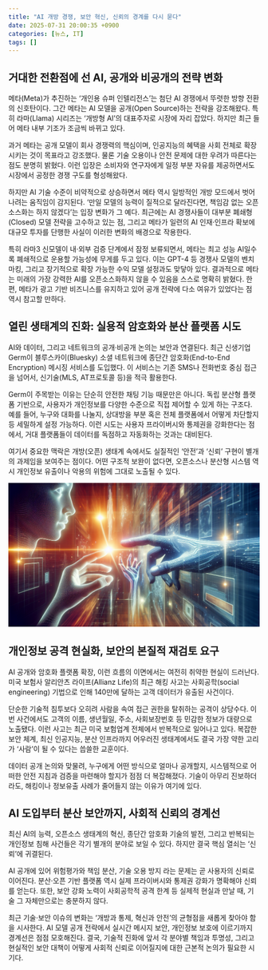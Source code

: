 ```yaml
---
title: "AI 개방 경쟁, 보안 혁신, 신뢰의 경계를 다시 묻다"
date: 2025-07-31 20:00:35 +0900
categories: [뉴스, IT]
tags: []
---
```


## 거대한 전환점에 선 AI, 공개와 비공개의 전략 변화

메타(Meta)가 추진하는 ‘개인용 슈퍼 인텔리전스’는 첨단 AI 경쟁에서 뚜렷한 방향 전환의 신호탄이다. 그간 메타는 AI 모델을 공개(Open Source)하는 전략을 강조해왔다. 특히 라마(Llama) 시리즈는 ‘개방형 AI’의 대표주자로 시장에 자리 잡았다. 하지만 최근 들어 메타 내부 기조가 조금씩 바뀌고 있다.

과거 메타는 공개 모델이 회사 경쟁력의 핵심이며, 인공지능의 혜택을 사회 전체로 확장시키는 것이 목표라고 강조했다. 물론 기술 오용이나 안전 문제에 대한 우려가 따른다는 점도 분명히 밝혔다. 이런 입장은 소비자와 연구자에게 일정 부분 자유를 제공하면서도 시장에서 공정한 경쟁 구도를 형성해왔다.

하지만 AI 기술 수준이 비약적으로 상승하면서 메타 역시 일방적인 개방 모드에서 벗어나려는 움직임이 감지된다. ‘만일 모델의 능력이 질적으로 달라진다면, 책임감 없는 오픈소스화는 하지 않겠다’는 입장 변화가 그 예다. 최근에는 AI 경쟁사들이 대부분 폐쇄형(Closed) 모델 전략을 고수하고 있는 점, 그리고 메타가 일련의 AI 인재·인프라 확보에 대규모 투자를 단행한 사실이 이러한 변화의 배경으로 작용한다.

특히 라마3 신모델이 내·외부 검증 단계에서 잠정 보류되면서, 메타는 최고 성능 AI일수록 폐쇄적으로 운용할 가능성에 무게를 두고 있다. 이는 GPT-4 등 경쟁사 모델의 벤치마킹, 그리고 장기적으로 확장 가능한 수익 모델 설정과도 맞닿아 있다. 결과적으로 메타는 미래의 가장 강력한 AI를 오픈소스화하지 않을 수 있음을 스스로 명확히 밝혔다. 한편, 메타가 광고 기반 비즈니스를 유지하고 있어 공개 전략에 다소 여유가 있었다는 점 역시 참고할 만하다.

## 열린 생태계의 진화: 실용적 암호화와 분산 플랫폼 시도

AI와 데이터, 그리고 네트워크의 공개·비공개 논의는 보안과 연결된다. 최근 신생기업 Germ이 블루스카이(Bluesky) 소셜 네트워크에 종단간 암호화(End-to-End Encryption) 메시징 서비스를 도입했다. 이 서비스는 기존 SMS나 전화번호 중심 접근을 넘어서, 신기술(MLS, AT프로토콜 등)을 적극 활용한다.

Germ이 주목받는 이유는 단순히 안전한 채팅 기능 때문만은 아니다. 독립 분산형 플랫폼 기반으로, 사용자가 개인정보를 다양한 수준으로 직접 제어할 수 있게 하는 구조다. 예를 들어, 누구와 대화를 나눌지, 상대방을 부분 혹은 전체 플랫폼에서 어떻게 차단할지 등 세밀하게 설정 가능하다. 이런 시도는 사용자 프라이버시와 통제권을 강화한다는 점에서, 거대 플랫폼들이 데이터를 독점하고 자동화하는 것과는 대비된다.

여기서 중요한 맥락은 개방(오픈) 생태계 속에서도 실질적인 ‘안전’과 ‘신뢰’ 구현이 별개의 과제임을 보여주는 점이다. 어떤 구조적 보완이 없다면, 오픈소스나 분산형 시스템 역시 개인정보 유출이나 악용의 위험에 그대로 노출될 수 있다.

![디지털 기기와 인간의 손이 서로 마주보며 빛을 주고받는 장면](assets/img/2025-07-31-cae42e5b-5043-4e43-8a7a-a418610eb706/1753959686164.png)

## 개인정보 공격 현실화, 보안의 본질적 재검토 요구

AI 공개와 암호화 플랫폼 확장, 이런 흐름의 이면에서는 여전히 취약한 현실이 드러난다. 미국 보험사 알리안츠 라이프(Allianz Life)의 최근 해킹 사고는 사회공학(social engineering) 기법으로 인해 140만에 달하는 고객 데이터가 유출된 사건이다.

단순한 기술적 침투보다 오히려 사람을 속여 접근 권한을 탈취하는 공격이 상당수다. 이번 사건에서도 고객의 이름, 생년월일, 주소, 사회보장번호 등 민감한 정보가 대량으로 노출됐다. 이런 사고는 최근 미국 보험업계 전체에서 반복적으로 일어나고 있다. 복잡한 보안 체계, 최신 인공지능, 분산 인프라까지 어우러진 생태계에서도 결국 가장 약한 고리가 ‘사람’이 될 수 있다는 씁쓸한 교훈이다.

데이터 공개 논의와 맞물려, 누구에게 어떤 방식으로 얼마나 공개할지, 시스템적으로 어떠한 안전 지침과 검증을 마련해야 할지가 점점 더 복잡해졌다. 기술이 아무리 진보하더라도, 해킹이나 정보유출 사례가 줄어들지 않는 이유가 여기에 있다.

## AI 도입부터 분산 보안까지, 사회적 신뢰의 경계선

최신 AI의 능력, 오픈소스 생태계의 혁신, 종단간 암호화 기술의 발전, 그리고 반복되는 개인정보 침해 사건들은 각기 별개의 분야로 보일 수 있다. 하지만 결국 핵심 열쇠는 ‘신뢰’에 귀결된다.

AI 공개에 있어 위험평가와 책임 분산, 기술 오용 방지 라는 문제는 곧 사용자의 신뢰로 이어진다. 분산·오픈 기반 플랫폼 역시 실제 프라이버시와 통제권 강화가 명확해야 신뢰를 얻는다. 또한, 보안 강화 노력이 사회공학적 공격 한계 등 실제적 현실과 만날 때, 기술 그 자체만으로는 충분하지 않다.

최근 기술·보안 이슈의 변화는 ‘개방과 통제, 혁신과 안전’의 균형점을 새롭게 찾아야 함을 시사한다. AI 모델 공개 전략에서 실시간 메시지 보안, 개인정보 보호에 이르기까지 경계선은 점점 모호해진다. 결국, 기술적 진화에 앞서 각 분야별 책임과 투명성, 그리고 현실적인 보안 대책이 어떻게 사회적 신뢰로 이어질지에 대한 근본적 논의가 필요한 시기다.